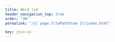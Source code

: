 ```yaml
---
title: Word lid
header_navigation_top: true
order: "30"
permalink: "/{{ page.filePathStem }}/index.html"

key: join-us
---
```

